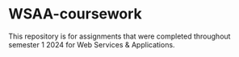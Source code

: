 # WSAA-coursework

This repository is for assignments that were completed throughout semester 1 2024 for Web Services & Applications.
